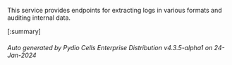 






This service provides endpoints for extracting logs in various formats and auditing internal data.

[:summary]

###### Auto generated by Pydio Cells Enterprise Distribution v4.3.5-alpha1 on 24-Jan-2024
